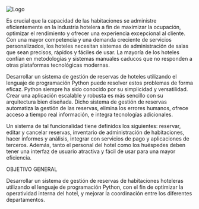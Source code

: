 ![Logo](https://github.com/user-attachments/assets/9c35b283-714d-471c-b740-a4bee6a45d46)

Es crucial que la capacidad de las habitaciones se administre eficientemente en la industria hotelera a fin de maximizar la ocupación, optimizar el rendimiento y ofrecer una experiencia excepcional al cliente. Con una mayor competencia y una demanda creciente de servicios personalizados, los hoteles necesitan sistemas de administración de salas que sean precisos, rápidos y fáciles de usar. La mayoría de los hoteles confían en metodologías y sistemas manuales caducos que no responden a otras plataformas tecnológicas modernas.
 
Desarrollar un sistema de gestión de reservas de hoteles utilizando el lenguaje de programación Python puede resolver estos problemas de forma eficaz. Python siempre ha sido conocido por su simplicidad y versatilidad. Crear una aplicación escalable y robusta es más sencillo con su arquitectura bien diseñada. Dicho sistema de gestión de reservas automatiza la gestión de las reservas, elimina los errores humanos, ofrece acceso a tiempo real información, e integra tecnologías adicionales.

Un sistema de tal funcionalidad tiene definidos los siguientes: reservar, editar  y cancelar reservas, inventario de administración de habitaciones, hacer informes y análisis, integrar con servicios de pago y aplicaciones de terceros. Además, tanto el personal  del hotel como los huéspedes deben tener una interfaz de usuario atractiva y fácil de usar para una mayor eficiencia.


OBJETIVO GENERAL

Desarrollar un sistema de gestión de reservas de habitaciones hoteleras utilizando el lenguaje de programación Python, con el fin de optimizar la operatividad interna del hotel, y mejorar la coordinación entre los diferentes departamentos.
